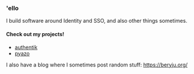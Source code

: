 ### 'ello

I build software around Identity and SSO, and also other things sometimes.

#### Check out my projects!

- [authentik](https://github.com/BeryJu/authentik)
- [pyazo](https://github.com/BeryJu/pyazo)

I also have a blog where I sometimes post random stuff: https://beryju.org/ 
